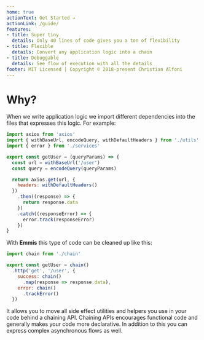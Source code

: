 ```yaml
---
home: true
actionText: Get Started →
actionLink: /guide/
features:
- title: Super tiny
  details: Only 40 lines of code gives you a ton of flexibility
- title: Flexible
  details: Convert any application logic into a chain
- title: Debuggable
  details: See flow of execution with all the details
footer: MIT Licensed | Copyright © 2018-present Christian Alfoni
---
```


# Why?

When we write application logic we import different dependencies into the files that expresses this logic. For example:

```js
import axios from 'axios'
import { withBaseUrl, encodeQuery, withDefaultHeaders } from './utils'
import { error } from './services'

export const getUser = (queryParams) => {
  const url = withBaseUrl('/user')
  const query = encodeQuery(queryParams)

  return axios.get(url, {
    headers: withDefaultHeaders()
  })
    .then((response) => {
      return response.data
    })
    .catch((responseError) => {
      error.track(responseError)
    })
}
```

With **Emmis** this type of code can be cleaned up like this:

```js
import chain from './chain'

export const getUser = chain()
  .http('get', '/user', {
    success: chain()
      .map(response => response.data),
    error: chain()
      .trackError()
  })
```

It allows you to move all side effect utilities and helpers you use in your code behind a chaining API. Chaining APIs encourages functional code and generally makes your code more declarative. In addition to this you can express complex asynchronous flows as well.